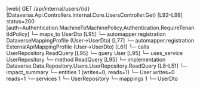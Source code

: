 [web] GET /api/internal/users/{id}  (Dataverse.Api.Controllers.Internal.Core.UsersController.Get)  [L92–L98] status=200 [auth=Authentication.MachineToMachinePolicy,Authentication.RequireTenantIdPolicy]
  └─ maps_to UserDto [L95]
    └─ automapper.registration DataverseMappingProfile (User->UserDto) [L77]
    └─ automapper.registration ExternalApiMappingProfile (User->UserDto) [L61]
  └─ calls UserRepository.ReadQuery [L95]
  └─ query User [L95]
  └─ uses_service UserRepository
    └─ method ReadQuery [L95]
      └─ implementation Dataverse.Data.Repository.Users.UserRepository.ReadQuery [L8-L51]
  └─ impact_summary
    └─ entities 1 (writes=0, reads=1)
      └─ User writes=0 reads=1
    └─ services 1
      └─ UserRepository
    └─ mappings 1
      └─ UserDto

